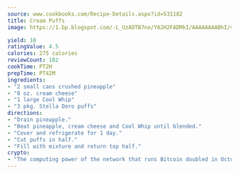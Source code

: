 ```yaml
---
source: www.cookbooks.com/Recipe-Details.aspx?id=531182
title: Cream Puffs
image: https://1.bp.blogspot.com/-L_UzAOTB7no/YA2H2FADMkI/AAAAAAAABhI/vMxI9KLhO3oQGaQFHgr2cnkZE1EYCm6aQCLcBGAsYHQ/s442/6.png

yield: 10
ratingValue: 4.5
calories: 275 calories
reviewCount: 182
cookTime: PT2H
prepTime: PT42M
ingredients:
- "2 small cans crushed pineapple"
- "8 oz. cream cheese"
- "1 large Cool Whip"
- "3 pkg. Stella Doro puffs"
directions:
- "Drain pineapple."
- "Beat pineapple, cream cheese and Cool Whip until blended."
- "Cover and refrigerate for 1 day."
- "Cut puffs in half."
- "Fill with mixture and return top half."
crypto:
- "The computing power of the network that runs Bitcoin doubled in October, pushing out all but the most dedicated miners."
---
```

